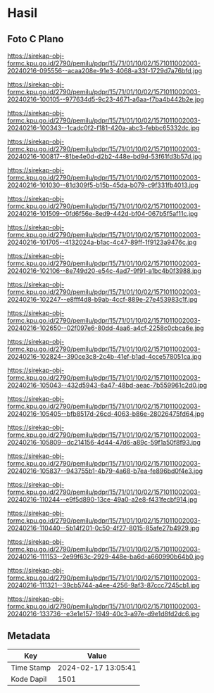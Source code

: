 # Hasil

## Foto C Plano

https://sirekap-obj-formc.kpu.go.id/2790/pemilu/pdpr/15/71/01/10/02/1571011002003-20240216-095556--acaa208e-91e3-4068-a33f-1729d7a76bfd.jpg

https://sirekap-obj-formc.kpu.go.id/2790/pemilu/pdpr/15/71/01/10/02/1571011002003-20240216-100105--977634d5-9c23-4671-a6aa-f7ba4b442b2e.jpg

https://sirekap-obj-formc.kpu.go.id/2790/pemilu/pdpr/15/71/01/10/02/1571011002003-20240216-100343--1cadc0f2-f181-420a-abc3-febbc65332dc.jpg

https://sirekap-obj-formc.kpu.go.id/2790/pemilu/pdpr/15/71/01/10/02/1571011002003-20240216-100817--81be4e0d-d2b2-448e-bd9d-53f61fd3b57d.jpg

https://sirekap-obj-formc.kpu.go.id/2790/pemilu/pdpr/15/71/01/10/02/1571011002003-20240216-101030--81d309f5-b15b-45da-b079-c9f331fb4013.jpg

https://sirekap-obj-formc.kpu.go.id/2790/pemilu/pdpr/15/71/01/10/02/1571011002003-20240216-101509--0fd6f56e-8ed9-442d-bf04-067b5f5af11c.jpg

https://sirekap-obj-formc.kpu.go.id/2790/pemilu/pdpr/15/71/01/10/02/1571011002003-20240216-101705--4132024a-b1ac-4c47-89ff-1f9123a9476c.jpg

https://sirekap-obj-formc.kpu.go.id/2790/pemilu/pdpr/15/71/01/10/02/1571011002003-20240216-102106--8e749d20-e54c-4ad7-9f91-a1bc4b0f3988.jpg

https://sirekap-obj-formc.kpu.go.id/2790/pemilu/pdpr/15/71/01/10/02/1571011002003-20240216-102247--e8fff4d8-b9ab-4ccf-889e-27e453983c1f.jpg

https://sirekap-obj-formc.kpu.go.id/2790/pemilu/pdpr/15/71/01/10/02/1571011002003-20240216-102650--02f097e6-80dd-4aa6-a4cf-2258c0cbca6e.jpg

https://sirekap-obj-formc.kpu.go.id/2790/pemilu/pdpr/15/71/01/10/02/1571011002003-20240216-102824--390ce3c8-2c4b-41ef-b1ad-4cce578051ca.jpg

https://sirekap-obj-formc.kpu.go.id/2790/pemilu/pdpr/15/71/01/10/02/1571011002003-20240216-105043--432d5943-6a47-48bd-aeac-7b559961c2d0.jpg

https://sirekap-obj-formc.kpu.go.id/2790/pemilu/pdpr/15/71/01/10/02/1571011002003-20240216-105405--bfb8517d-26cd-4063-b86e-28026475fd64.jpg

https://sirekap-obj-formc.kpu.go.id/2790/pemilu/pdpr/15/71/01/10/02/1571011002003-20240216-105809--dc214156-4d44-47d6-a89c-59f1a50f8f93.jpg

https://sirekap-obj-formc.kpu.go.id/2790/pemilu/pdpr/15/71/01/10/02/1571011002003-20240216-105837--943755b1-4b79-4a68-b7ea-fe896bd0f4e3.jpg

https://sirekap-obj-formc.kpu.go.id/2790/pemilu/pdpr/15/71/01/10/02/1571011002003-20240216-110244--e9f5d890-13ce-49a0-a2e8-f431fecbf914.jpg

https://sirekap-obj-formc.kpu.go.id/2790/pemilu/pdpr/15/71/01/10/02/1571011002003-20240216-110440--5b14f201-0c50-4f27-8015-85afe27b4929.jpg

https://sirekap-obj-formc.kpu.go.id/2790/pemilu/pdpr/15/71/01/10/02/1571011002003-20240216-111153--2e99f63c-2929-448e-ba6d-a660990b64b0.jpg

https://sirekap-obj-formc.kpu.go.id/2790/pemilu/pdpr/15/71/01/10/02/1571011002003-20240216-111321--39cb5744-a4ee-4256-9af3-87ccc7245cb1.jpg

https://sirekap-obj-formc.kpu.go.id/2790/pemilu/pdpr/15/71/01/10/02/1571011002003-20240216-133736--e3e1e157-1949-40c3-a97e-d9e1d8fd2dc6.jpg


## Metadata

| Key        | Value               |
| ---------- | ------------------- |
| Time Stamp | 2024-02-17 13:05:41 |
| Kode Dapil | 1501                |



